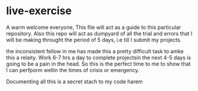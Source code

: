 # live-exercise

A warm welcome everyone,
This file will act as a guide to this particular repository. 
Also this repo will act as dumpyard of all the trial and errors that I will be making throught the period of 5 days, i.e till I submit my projects. 



the inconsistent fellow in me has made this a pretty difficult task to amke this a relaity. Work 6-7 hrs a day to complete projectsin the next 4-5 days is going to be a pain in the head. So this is the perfect time to me to show that I can perfporm wellin the times of crisis or emergency.

Documenting all this is a secret stach to my code harem
